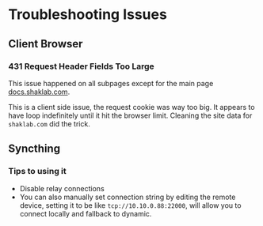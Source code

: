 # Troubleshooting Issues

## Client Browser

### 431 Request Header Fields Too Large

This issue happened on all subpages except for the main page [docs.shaklab.com](https://docs.shaklab.com).

This is a client side issue, the request cookie was way too big. It appears to have loop indefinitely until it hit the browser limit. Cleaning the site data for `shaklab.com` did the trick.

## Syncthing

### Tips to using it

* Disable relay connections
* You can also manually set connection string by editing the remote device, setting it to be like `tcp://10.10.0.88:22000`, will allow you to connect locally and fallback to dynamic.
